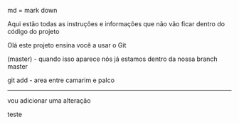 md = mark down

Aqui estão todas as instruções e informações que não vão ficar dentro do código do projeto

Olá este projeto ensina você a usar o Git

(master) - quando isso aparece nós já estamos dentro da nossa branch master

git add - area entre camarim e palco

-------------------------------------------------------------------------------------
vou adicionar uma alteração

teste